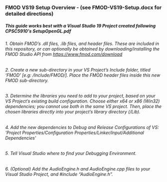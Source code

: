 ### FMOD VS19 Setup Overview - (see FMOD-VS19-Setup.docx for detailed directions)
##### This guide works best with a Visual Studio 19 Project created following CPSC5910's SetupOpenGL.pdf

###### 1. Obtain FMOD’s .dll files, .lib files, and header files. These are included in this repository, or can optionally be obtained by downloading/installing the FMOD Studio API from https://www.fmod.com/download

###### 2. Create a new sub-directory in your VS Project’s Include folder, titled ‘FMOD’ [e.g: /Include/FMOD/]. Place the FMOD header files inside this new FMOD sub-directory.	

###### 3. Determine the libraries you need to add to your project, based on your VS Project’s existing build configuration. Choose either x64 or x86 (Win32) dependencies; you cannot use both in the same VS project. Then, place the chosen libraries directly into your project’s library directory (/Lib).

###### 4. Add the new dependencies to Debug and Release Configurations of VS: 'Project Properties/Configuration Properties/Linker/Input/Additional Dependencies'

###### 5. Tell Visual Studio where to find your Debugging Environment. 

###### 6. (Optional) Add the AudioEngine.h and AudioEngine.cpp files to your Visual Studio Project, and #include “AudioEngine.h”.
